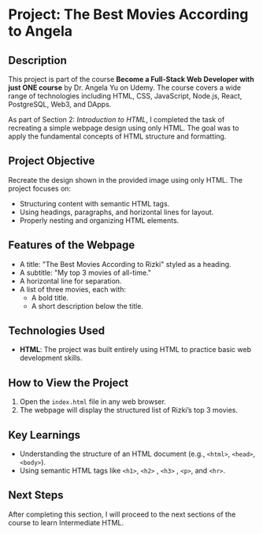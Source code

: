 # Project: The Best Movies According to Angela

## Description

This project is part of the course **Become a Full-Stack Web Developer with just ONE course** by Dr. Angela Yu on Udemy. The course covers a wide range of technologies including HTML, CSS, JavaScript, Node.js, React, PostgreSQL, Web3, and DApps.

As part of Section 2: _Introduction to HTML_, I completed the task of recreating a simple webpage design using only HTML. The goal was to apply the fundamental concepts of HTML structure and formatting.

## Project Objective

Recreate the design shown in the provided image using only HTML. The project focuses on:

- Structuring content with semantic HTML tags.
- Using headings, paragraphs, and horizontal lines for layout.
- Properly nesting and organizing HTML elements.

## Features of the Webpage

- A title: "The Best Movies According to Rizki" styled as a heading.
- A subtitle: "My top 3 movies of all-time."
- A horizontal line for separation.
- A list of three movies, each with:
  - A bold title.
  - A short description below the title.

## Technologies Used

- **HTML**: The project was built entirely using HTML to practice basic web development skills.

## How to View the Project

1. Open the `index.html` file in any web browser.
2. The webpage will display the structured list of Rizki’s top 3 movies.

## Key Learnings

- Understanding the structure of an HTML document (e.g., `<html>`, `<head>`, `<body>`).
- Using semantic HTML tags like `<h1>`, `<h2>` , `<h3>` , `<p>`, and `<hr>`.

## Next Steps

After completing this section, I will proceed to the next sections of the course to learn Intermediate HTML.
